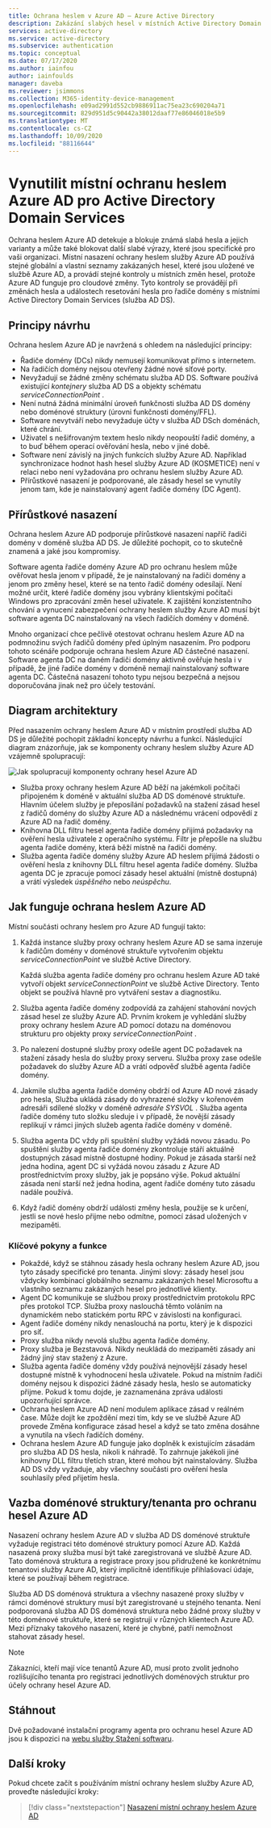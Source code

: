 ```yaml
---
title: Ochrana heslem v Azure AD – Azure Active Directory
description: Zakázání slabých hesel v místních Active Directory Domain Services prostředí pomocí ochrany heslem Azure AD
services: active-directory
ms.service: active-directory
ms.subservice: authentication
ms.topic: conceptual
ms.date: 07/17/2020
ms.author: iainfou
author: iainfoulds
manager: daveba
ms.reviewer: jsimmons
ms.collection: M365-identity-device-management
ms.openlocfilehash: e09ad2991d552cb9886911ac75ea23c690204a71
ms.sourcegitcommit: 829d951d5c90442a38012daaf77e86046018e5b9
ms.translationtype: MT
ms.contentlocale: cs-CZ
ms.lasthandoff: 10/09/2020
ms.locfileid: "88116644"
---
```

# <a name="enforce-on-premises-azure-ad-password-protection-for-active-directory-domain-services"></a>Vynutilit místní ochranu heslem Azure AD pro Active Directory Domain Services

Ochrana heslem Azure AD detekuje a blokuje známá slabá hesla a jejich varianty a může také blokovat další slabé výrazy, které jsou specifické pro vaši organizaci. Místní nasazení ochrany heslem služby Azure AD používá stejné globální a vlastní seznamy zakázaných hesel, které jsou uložené ve službě Azure AD, a provádí stejné kontroly u místních změn hesel, protože Azure AD funguje pro cloudové změny. Tyto kontroly se provádějí při změnách hesla a událostech resetování hesla pro řadiče domény s místními Active Directory Domain Services (služba AD DS).

## <a name="design-principles"></a>Principy návrhu

Ochrana heslem Azure AD je navržená s ohledem na následující principy:

* Řadiče domény (DCs) nikdy nemusejí komunikovat přímo s internetem.
* Na řadičích domény nejsou otevřeny žádné nové síťové porty.
* Nevyžadují se žádné změny schématu služba AD DS. Software používá existující *kontejnery* služba AD DS a objekty schématu *serviceConnectionPoint* .
* Není nutná žádná minimální úroveň funkčnosti služba AD DS domény nebo doménové struktury (úrovni funkčnosti domény/FFL).
* Software nevytváří nebo nevyžaduje účty v služba AD DSch doménách, které chrání.
* Uživatel s nešifrovaným textem heslo nikdy neopouští řadič domény, a to buď během operací ověřování hesla, nebo v jiné době.
* Software není závislý na jiných funkcích služby Azure AD. Například synchronizace hodnot hash hesel služby Azure AD (KOSMETICE) není v relaci nebo není vyžadována pro ochranu heslem služby Azure AD.
* Přírůstkové nasazení je podporované, ale zásady hesel se vynutily jenom tam, kde je nainstalovaný agent řadiče domény (DC Agent).

## <a name="incremental-deployment"></a>Přírůstkové nasazení

Ochrana heslem Azure AD podporuje přírůstkové nasazení napříč řadiči domény v doméně služba AD DS. Je důležité pochopit, co to skutečně znamená a jaké jsou kompromisy.

Software agenta řadiče domény Azure AD pro ochranu heslem může ověřovat hesla jenom v případě, že je nainstalovaný na řadiči domény a jenom pro změny hesel, které se na tento řadič domény odesílají. Není možné určit, které řadiče domény jsou vybrány klientskými počítači Windows pro zpracování změn hesel uživatele. K zajištění konzistentního chování a vynucení zabezpečení ochrany heslem služby Azure AD musí být software agenta DC nainstalovaný na všech řadičích domény v doméně.

Mnoho organizací chce pečlivě otestovat ochranu heslem Azure AD na podmnožinu svých řadičů domény před úplným nasazením. Pro podporu tohoto scénáře podporuje ochrana heslem Azure AD částečné nasazení. Software agenta DC na daném řadiči domény aktivně ověřuje hesla i v případě, že jiné řadiče domény v doméně nemají nainstalovaný software agenta DC. Částečná nasazení tohoto typu nejsou bezpečná a nejsou doporučována jinak než pro účely testování.

## <a name="architectural-diagram"></a>Diagram architektury

Před nasazením ochrany heslem Azure AD v místním prostředí služba AD DS je důležité pochopit základní koncepty návrhu a funkcí. Následující diagram znázorňuje, jak se komponenty ochrany heslem služby Azure AD vzájemně spolupracují:

![Jak spolupracují komponenty ochrany hesel Azure AD](./media/concept-password-ban-bad-on-premises/azure-ad-password-protection.png)

* Služba proxy ochrany heslem Azure AD běží na jakémkoli počítači připojeném k doméně v aktuální služba AD DS doménové struktuře. Hlavním účelem služby je přeposílání požadavků na stažení zásad hesel z řadičů domény do služby Azure AD a následnému vrácení odpovědí z Azure AD na řadič domény.
* Knihovna DLL filtru hesel agenta řadiče domény přijímá požadavky na ověření hesla uživatele z operačního systému. Filtr je přepošle na službu agenta řadiče domény, která běží místně na řadiči domény.
* Služba agenta řadiče domény služby Azure AD heslem přijímá žádosti o ověření hesla z knihovny DLL filtru hesel agenta řadiče domény. Služba agenta DC je zpracuje pomocí zásady hesel aktuální (místně dostupná) a vrátí výsledek *úspěšného* nebo *neúspěchu*.

## <a name="how-azure-ad-password-protection-works"></a>Jak funguje ochrana heslem Azure AD

Místní součásti ochrany heslem pro Azure AD fungují takto:

1. Každá instance služby proxy ochrany heslem Azure AD se sama inzeruje k řadičům domény v doménové struktuře vytvořením objektu *serviceConnectionPoint* ve službě Active Directory.

    Každá služba agenta řadiče domény pro ochranu heslem Azure AD také vytvoří objekt *serviceConnectionPoint* ve službě Active Directory. Tento objekt se používá hlavně pro vytváření sestav a diagnostiku.

1. Služba agenta řadiče domény zodpovídá za zahájení stahování nových zásad hesel ze služby Azure AD. Prvním krokem je vyhledání služby proxy ochrany heslem Azure AD pomocí dotazu na doménovou strukturu pro objekty proxy *serviceConnectionPoint* .

1. Po nalezení dostupné služby proxy odešle agent DC požadavek na stažení zásady hesla do služby proxy serveru. Služba proxy zase odešle požadavek do služby Azure AD a vrátí odpověď službě agenta řadiče domény.

1. Jakmile služba agenta řadiče domény obdrží od Azure AD nové zásady pro hesla, Služba ukládá zásady do vyhrazené složky v kořenovém adresáři sdílené složky v doméně *adresáře SYSVOL* . Služba agenta řadiče domény tuto složku sleduje i v případě, že novější zásady replikují v rámci jiných služeb agenta řadiče domény v doméně.

1. Služba agenta DC vždy při spuštění služby vyžádá novou zásadu. Po spuštění služby agenta řadiče domény zkontroluje stáří aktuálně dostupných zásad místně dostupné hodiny. Pokud je zásada starší než jedna hodina, agent DC si vyžádá novou zásadu z Azure AD prostřednictvím proxy služby, jak je popsáno výše. Pokud aktuální zásada není starší než jedna hodina, agent řadiče domény tuto zásadu nadále používá.

1. Když řadič domény obdrží události změny hesla, použije se k určení, jestli se nové heslo přijme nebo odmítne, pomocí zásad uložených v mezipaměti.

### <a name="key-considerations-and-features"></a>Klíčové pokyny a funkce

* Pokaždé, když se stáhnou zásady hesla ochrany heslem Azure AD, jsou tyto zásady specifické pro tenanta. Jinými slovy: zásady hesel jsou vždycky kombinací globálního seznamu zakázaných hesel Microsoftu a vlastního seznamu zakázaných hesel pro jednotlivé klienty.
* Agent DC komunikuje se službou proxy prostřednictvím protokolu RPC přes protokol TCP. Služba proxy naslouchá těmto voláním na dynamickém nebo statickém portu RPC v závislosti na konfiguraci.
* Agent řadiče domény nikdy nenaslouchá na portu, který je k dispozici pro síť.
* Proxy služba nikdy nevolá službu agenta řadiče domény.
* Proxy služba je Bezstavová. Nikdy neukládá do mezipaměti zásady ani žádný jiný stav stažený z Azure.
* Služba agenta řadiče domény vždy používá nejnovější zásady hesel dostupné místně k vyhodnocení hesla uživatele. Pokud na místním řadiči domény nejsou k dispozici žádné zásady hesla, heslo se automaticky přijme. Pokud k tomu dojde, je zaznamenána zpráva události upozorňující správce.
* Ochrana heslem Azure AD není modulem aplikace zásad v reálném čase. Může dojít ke zpoždění mezi tím, kdy se ve službě Azure AD provede Změna konfigurace zásad hesel a když se tato změna dosáhne a vynutila na všech řadičích domény.
* Ochrana heslem Azure AD funguje jako doplněk k existujícím zásadám pro služba AD DS hesla, nikoli k náhradě. To zahrnuje jakékoli jiné knihovny DLL filtru třetích stran, které mohou být nainstalovány. Služba AD DS vždy vyžaduje, aby všechny součásti pro ověření hesla souhlasily před přijetím hesla.

## <a name="forest--tenant-binding-for-azure-ad-password-protection"></a>Vazba doménové struktury/tenanta pro ochranu hesel Azure AD

Nasazení ochrany heslem Azure AD v služba AD DS doménové struktuře vyžaduje registraci této doménové struktury pomocí Azure AD. Každá nasazená proxy služba musí být také zaregistrovaná ve službě Azure AD. Tato doménová struktura a registrace proxy jsou přidružené ke konkrétnímu tenantovi služby Azure AD, který implicitně identifikuje přihlašovací údaje, které se používají během registrace.

Služba AD DS doménová struktura a všechny nasazené proxy služby v rámci doménové struktury musí být zaregistrované u stejného tenanta. Není podporovaná služba AD DS doménová struktura nebo žádné proxy služby v této doménové struktuře, které se registrují v různých klientech Azure AD. Mezi příznaky takového nasazení, které je chybné, patří nemožnost stahovat zásady hesel.

> [!NOTE]
> Zákazníci, kteří mají více tenantů Azure AD, musí proto zvolit jednoho rozlišujícího tenanta pro registraci jednotlivých doménových struktur pro účely ochrany hesel Azure AD.

## <a name="download"></a>Stáhnout

Dvě požadované instalační programy agenta pro ochranu hesel Azure AD jsou k dispozici na [webu služby Stažení softwaru](https://www.microsoft.com/download/details.aspx?id=57071).

## <a name="next-steps"></a>Další kroky

Pokud chcete začít s používáním místní ochrany heslem služby Azure AD, proveďte následující kroky:

> [!div class="nextstepaction"]
> [Nasazení místní ochrany heslem Azure AD](howto-password-ban-bad-on-premises-deploy.md)
